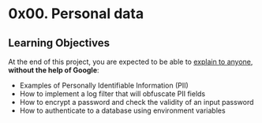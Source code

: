 # 0x00. Personal data

## Learning Objectives

At the end of this project, you are expected to be able to <a href="/rltoken/yiowzem5NkzxawDmImXy8Q" title="explain to anyone" target="_blank">explain to anyone</a>, <strong>without the help of Google</strong>:

- Examples of Personally Identifiable Information (PII)
- How to implement a log filter that will obfuscate PII fields
- How to encrypt a password and check the validity of an input password
- How to authenticate to a database using environment variables
